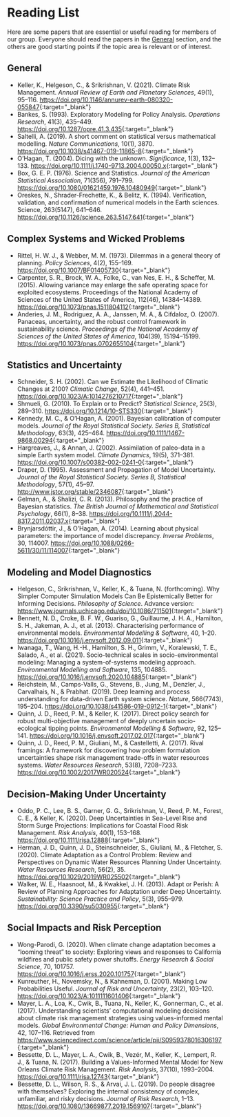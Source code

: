 # Reading List

Here are some papers that are essential or useful reading for members of our group. Everyone should read the papers in the <a href="#general">General</a> section, and the others are good starting points if the topic area is relevant or of interest.

## General <a name="general">

* Keller, K., Helgeson, C., & Srikrishnan, V. (2021). Climate Risk Management. *Annual Review of Earth and Planetary Sciences*, 49(1), 95–116. <https://doi.org/10.1146/annurev-earth-080320-055847>{:target="_blank"}
* Bankes, S. (1993). Exploratory Modeling for Policy Analysis. *Operations Research*, 41(3), 435–449. <https://doi.org/10.1287/opre.41.3.435>{:target="_blank"}
* Saltelli, A. (2019). A short comment on statistical versus mathematical modelling. *Nature Communications*, 10(1), 3870. <https://doi.org/10.1038/s41467-019-11865-8>{:target="_blank"}
* O’Hagan, T. (2004). Dicing with the unknown. *Significance*, 1(3), 132–133. <https://doi.org/10.1111/j.1740-9713.2004.00050.x>{:target="_blank"}
* Box, G. E. P. (1976). Science and Statistics. *Journal of the American Statistical Association*, 71(356), 791–799. <https://doi.org/10.1080/01621459.1976.10480949>{:target="_blank"}
* Oreskes, N., Shrader-Frechette, K., & Belitz, K. (1994). Verification, validation, and confirmation of numerical models in the Earth sciences. Science, 263(5147), 641–646. <https://doi.org/10.1126/science.263.5147.641>{:target="_blank"}

## Complex Systems and Wicked Problems
* Rittel, H. W. J., & Webber, M. M. (1973). Dilemmas in a general theory of planning. *Policy Sciences*, 4(2), 155–169. <https://doi.org/10.1007/BF01405730>{:target="_blank"}
* Carpenter, S. R., Brock, W. A., Folke, C., van Nes, E. H., & Scheffer, M. (2015). Allowing variance may enlarge the safe operating space for exploited ecosystems. Proceedings of the National Academy of Sciences of the United States of America, 112(46), 14384–14389. <https://doi.org/10.1073/pnas.1511804112>{:target="_blank"}
* Anderies, J. M., Rodriguez, A. A., Janssen, M. A., & Cifdaloz, O. (2007). Panaceas, uncertainty, and the robust control framework in sustainability science. *Proceedings of the National Academy of Sciences of the United States of America*, 104(39), 15194–15199. <https://doi.org/10.1073/pnas.0702655104>{:target="_blank"}

## Statistics and Uncertainty

* Schneider, S. H. (2002). Can we Estimate the Likelihood of Climatic Changes at 2100? *Climatic Change*, 52(4), 441–451. <https://doi.org/10.1023/A:1014276210717>{:target="_blank"}
* Shmueli, G. (2010). To Explain or to Predict? *Statistical Science*, 25(3), 289–310. <https://doi.org/10.1214/10-STS330>{:target="_blank"}
* Kennedy, M. C., & O’Hagan, A. (2001). Bayesian calibration of computer models. *Journal of the Royal Statistical Society. Series B, Statistical Methodology*, 63(3), 425–464. <https://doi.org/10.1111/1467-9868.00294>{:target="_blank"}
* Hargreaves, J., & Annan, J. (2002). Assimilation of paleo-data in a simple Earth system model. *Climate Dynamics*, 19(5), 371–381. <https://doi.org/10.1007/s00382-002-0241-0>{:target="_blank"}
* Draper, D. (1995). Assessment and Propagation of Model Uncertainty. *Journal of the Royal Statistical Society. Series B, Statistical Methodology*, 57(1), 45–97. <http://www.jstor.org/stable/2346087>{:target="_blank"}
* Gelman, A., & Shalizi, C. R. (2013). Philosophy and the practice of Bayesian statistics. *The British Journal of Mathematical and Statistical Psychology*, 66(1), 8–38. <https://doi.org/10.1111/j.2044-8317.2011.02037.x>{:target="_blank"}
* Brynjarsdóttir, J., & OʼHagan, A. (2014). Learning about physical parameters: the importance of model discrepancy. *Inverse Problems*, 30, 114007. <https://doi.org/10.1088/0266-5611/30/11/114007>{:target="_blank"}

## Modeling and Model Diagnostics

* Helgeson, C., Srikrishnan, V., Keller, K., & Tuana, N. (forthcoming). Why Simpler Computer Simulation Models Can Be Epistemically Better for Informing Decisions. *Philosophy of Science*. Advance version: <https://www.journals.uchicago.edu/doi/10.1086/711501>{:target="_blank"}
* Bennett, N. D., Croke, B. F. W., Guariso, G., Guillaume, J. H. A., Hamilton, S. H., Jakeman, A. J., et al. (2013). Characterising performance of environmental models. *Environmental Modelling & Software*, 40, 1–20. <https://doi.org/10.1016/j.envsoft.2012.09.011>{:target="_blank"}
* Iwanaga, T., Wang, H.-H., Hamilton, S. H., Grimm, V., Koralewski, T. E., Salado, A., et al. (2021). Socio-technical scales in socio-environmental modeling: Managing a system-of-systems modeling approach. *Environmental Modelling and Software*, 135, 104885. <https://doi.org/10.1016/j.envsoft.2020.104885>{:target="_blank"}
* Reichstein, M., Camps-Valls, G., Stevens, B., Jung, M., Denzler, J., Carvalhais, N., & Prabhat. (2019). Deep learning and process understanding for data-driven Earth system science. *Nature*, 566(7743), 195–204. <https://doi.org/10.1038/s41586-019-0912-1>{:target="_blank"}
* Quinn, J. D., Reed, P. M., & Keller, K. (2017). Direct policy search for robust multi-objective management of deeply uncertain socio-ecological tipping points. *Environmental Modelling & Software*, 92, 125–141. <https://doi.org/10.1016/j.envsoft.2017.02.017>{:target="_blank"}
* Quinn, J. D., Reed, P. M., Giuliani, M., & Castelletti, A. (2017). Rival framings: A framework for discovering how problem formulation uncertainties shape risk management trade-offs in water resources systems. *Water Resources Research*, 53(8), 7208–7233. <https://doi.org/10.1002/2017WR020524>{:target="_blank"}

## Decision-Making Under Uncertainty

* Oddo, P. C., Lee, B. S., Garner, G. G., Srikrishnan, V., Reed, P. M., Forest, C. E., & Keller, K. (2020). Deep Uncertainties in Sea-Level Rise and Storm Surge Projections: Implications for Coastal Flood Risk Management. *Risk Analysis*, 40(1), 153–168. <https://doi.org/10.1111/risa.12888>{:target="_blank"}
* Herman, J. D., Quinn, J. D., Steinschneider, S., Giuliani, M., & Fletcher, S. (2020). Climate Adaptation as a Control Problem: Review and Perspectives on Dynamic Water Resources Planning Under Uncertainty. *Water Resources Research*, 56(2), 35. <https://doi.org/10.1029/2019WR025502>{:target="_blank"}
* Walker, W. E., Haasnoot, M., & Kwakkel, J. H. (2013). Adapt or Perish: A Review of Planning Approaches for Adaptation under Deep Uncertainty. *Sustainability: Science Practice and Policy*, 5(3), 955–979. <https://doi.org/10.3390/su5030955>{:target="_blank"}

## Social Impacts and Risk Perception

* Wong-Parodi, G. (2020). When climate change adaptation becomes a “looming threat” to society: Exploring views and responses to California wildfires and public safety power shutoffs. *Energy Research & Social Science*, 70, 101757. <https://doi.org/10.1016/j.erss.2020.101757>{:target="_blank"}
* Kunreuther, H., Novemsky, N., & Kahneman, D. (2001). Making Low Probabilities Useful. *Journal of Risk and Uncertainty*, 23(2), 103–120. <https://doi.org/10.1023/A:1011111601406>{:target="_blank"}
* Mayer, L. A., Loa, K., Cwik, B., Tuana, N., Keller, K., Gonnerman, C., et al. (2017). Understanding scientists’ computational modeling decisions about climate risk management strategies using values-informed mental models. *Global Environmental Change: Human and Policy Dimensions*, 42, 107–116. Retrieved from <https://www.sciencedirect.com/science/article/pii/S0959378016306197>{:target="_blank"}
* Bessette, D. L., Mayer, L. A., Cwik, B., Vezér, M., Keller, K., Lempert, R. J., & Tuana, N. (2017). Building a Values-Informed Mental Model for New Orleans Climate Risk Management. *Risk Analysis*, 37(10), 1993–2004. <https://doi.org/10.1111/risa.12743>{:target="_blank"}
* Bessette, D. L., Wilson, R. S., & Arvai, J. L. (2019). Do people disagree with themselves? Exploring the internal consistency of complex, unfamiliar, and risky decisions. *Journal of Risk Research*, 1–13. <https://doi.org/10.1080/13669877.2019.1569107>{:target="_blank"}
